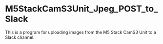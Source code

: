 # M5StackCamS3Unit_Jpeg_POST_to_Slack
This is a program for uploading images from the M5 Stack CamS3 Unit to a Slack channel.
